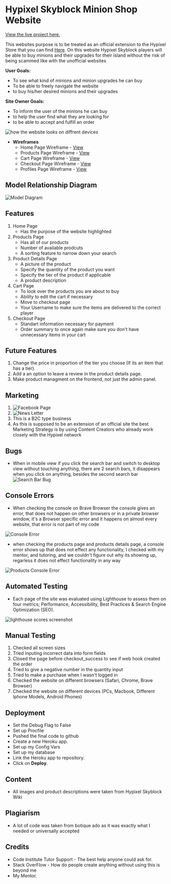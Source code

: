 # Hypixel Skyblock Minion Shop Website

[View the live project here.]()

This websites purpose is to be treated as an official extension to the Hypixel Store that you can find [Here](https://store.hypixel.net/). On this website Hypixel Skyblock players will be able to buy minions and their upgrades for their island without the risk of being scammed like with the unofficial websites

**User Goals:**

- To see what kind of minions and minion upgrades he can buy
- To be able to freely navigate the website
- to buy his/her desired minions and their upgrades

**Site Owner Goals:**

- To inform the user of the minions he can buy
- to help the user find what they are looking for
- to be able to accept and fulfill an order

![how the website looks on diffrent devices](/media/am-i-responsive.png)

- **Wireframes**
    - Home Page Wireframe - [View](/media/home_page.png)
    - Products Page Wireframe - [View](/media/products_page.png)
    - Cart Page Wireframe - [View](/media/cart_page.png)
    - Checkout Page Wireframe - [View](/media/checkout_page.png)
    - Profiles Page Wireframe - [View](/media/profiles_page.png)


## Model Relationship Diagram

![Model Diagram](/media/relational_database_diagram.png)


## Features

1. Home Page
    - Has the purpose of the website highlighted
2. Products Page
    - Has all of our products
    - Number of available prodcuts
    - A sorting feature to narrow down your search
3. Product Details Page
    - A picture of the product
    - Specify the quantity of the product you want
    - Specify the tier of the product if applicable
    - A product description
4. Cart Page
    - To look over the products you are about to buy
    - Ability to edit the cart if necessary
    - Move to checkout page
    - Your Username to make sure the items are delivered to the correct player
5. Checkout Page
    - Standart information necessary for payment
    - Order summary to once again make sure you don't have unnecessary items in your cart

## Future Features

1. Change the price in proportion of the tier you choose (If its an item that has a tier).
2. Add a an option to leave a review in the product details page.
3. Make product managment on the frontend, not just the admin panel.


## Marketing

1. ![Facebook Page](/media/Facebook_Page.png)
2. ![News Letter](/media/news_letter.png)
3. This is a B2C type business
4. As this is supposed to be an extension of an official site the best Marketing Strategy is by using Content Creators who already work closely with the Hypixel network


## Bugs
- When in mobile view if you click the search bar and switch to desktop view without touching anything, there are 2 search bars, it disappears when you click on anything, besides the second search bar
![Search Bar Bug](/media/search_bar_bug.png)


## Console Errors

- When checking the console on Brave Browser the console gives an error, that does not happen on other browsers or in a private browser window, it's a Browser specific error and it happens on almost every website, that error is not part of my code

![Console Error](/media/console_error.png)

- when checking the products page and products details page, a console error shows up that does not effect any functionality, I checked with my mentor, and tutoring, and we couldn't figure out why its showing up, regarless it does not effect functionality in any way

![Products Console Error](/media/products-console-error.png)

## Automated Testing

- Each page of the site was evaluated using Lighthouse to assess them on four metrics; Performance, Accessibility, Best Practices & Search Engine Optimization (SEO).

![lighthouse scores screenshot](/media/lighthouse%20score.png)

## Manual Testing
1. Checked all screen sizes
2. Tried inputing incorrect data into form fields
3. Closed the page before checkout_success to see if web hook created the order
4. Tried to give a negative number in the quantity input
5. Tried to make a purchase when I wasn't logged in
6. Checked the website on different browsers (Safari, Chrome, Brave Browser)
7. Checked the website on different devices (PCs, Macbook, Different Iphone Models, Android Phones)


## Deployment

- Set the Debug Flag to False
- Set up Procfile
- Pushed the final code to github
- Create a new Heroku app.
- Set up my Config Vars
- Set up my database
- Link the Heroku app to repository.
- Click on **Deploy**.

## Content

- All images and product descriptions were taken from Hypixel Skyblock Wiki

## Plagiarism

- A lot of code was taken from botique ado as it was exactly what I needed or universally accepted


## Credits
- Code Institute Tutor Support - The best help anyone could ask for.
- Stack OverFlow - How do people create anything without using this is beyond me
- My Mentor.